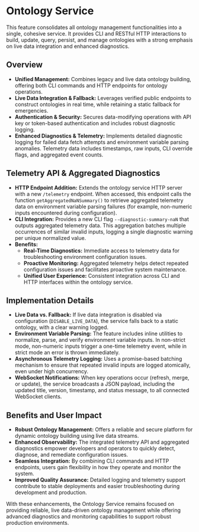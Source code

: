 # Ontology Service

This feature consolidates all ontology management functionalities into a single, cohesive service. It provides CLI and RESTful HTTP interactions to build, update, query, persist, and manage ontologies with a strong emphasis on live data integration and enhanced diagnostics.

## Overview

- **Unified Management:** Combines legacy and live data ontology building, offering both CLI commands and HTTP endpoints for ontology operations.
- **Live Data Integration & Fallback:** Leverages verified public endpoints to construct ontologies in real time, while retaining a static fallback for emergencies.
- **Authentication & Security:** Secures data-modifying operations with API key or token-based authentication and includes robust diagnostic logging.
- **Enhanced Diagnostics & Telemetry:** Implements detailed diagnostic logging for failed data fetch attempts and environment variable parsing anomalies. Telemetry data includes timestamps, raw inputs, CLI override flags, and aggregated event counts.

## Telemetry API & Aggregated Diagnostics

- **HTTP Endpoint Addition:** Extends the ontology service HTTP server with a new `/telemetry` endpoint. When accessed, this endpoint calls the function `getAggregatedNaNSummary()` to retrieve aggregated telemetry data on environment variable parsing failures (for example, non-numeric inputs encountered during configuration).
- **CLI Integration:** Provides a new CLI flag `--diagnostic-summary-naN` that outputs aggregated telemetry data. This aggregation batches multiple occurrences of similar invalid inputs, logging a single diagnostic warning per unique normalized value.
- **Benefits:**
  - **Real-Time Diagnostics:** Immediate access to telemetry data for troubleshooting environment configuration issues.
  - **Proactive Monitoring:** Aggregated telemetry helps detect repeated configuration issues and facilitates proactive system maintenance.
  - **Unified User Experience:** Consistent integration across CLI and HTTP interfaces within the ontology service.

## Implementation Details

- **Live Data vs. Fallback:** If live data integration is disabled via configuration (`DISABLE_LIVE_DATA`), the service falls back to a static ontology, with a clear warning logged.
- **Environment Variable Parsing:** The feature includes inline utilities to normalize, parse, and verify environment variable inputs. In non-strict mode, non-numeric inputs trigger a one-time telemetry event, while in strict mode an error is thrown immediately.
- **Asynchronous Telemetry Logging:** Uses a promise-based batching mechanism to ensure that repeated invalid inputs are logged atomically, even under high concurrency.
- **WebSocket Notifications:** When key operations occur (refresh, merge, or update), the service broadcasts a JSON payload, including the updated title, version, timestamp, and status message, to all connected WebSocket clients.

## Benefits and User Impact

- **Robust Ontology Management:** Offers a reliable and secure platform for dynamic ontology building using live data streams.
- **Enhanced Observability:** The integrated telemetry API and aggregated diagnostics empower developers and operators to quickly detect, diagnose, and remediate configuration issues.
- **Seamless Integration:** By combining CLI commands and HTTP endpoints, users gain flexibility in how they operate and monitor the system.
- **Improved Quality Assurance:** Detailed logging and telemetry support contribute to stable deployments and easier troubleshooting during development and production.

With these enhancements, the Ontology Service remains focused on providing reliable, live data-driven ontology management while offering advanced diagnostics and monitoring capabilities to support robust production environments.